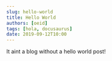 ```yaml
---
slug: hello-world
title: Hello World
authors: [oeid]
tags: [hola, docusaurus]
date: 2019-09-12T10:00
---
```


It aint a blog without a hello world post!
